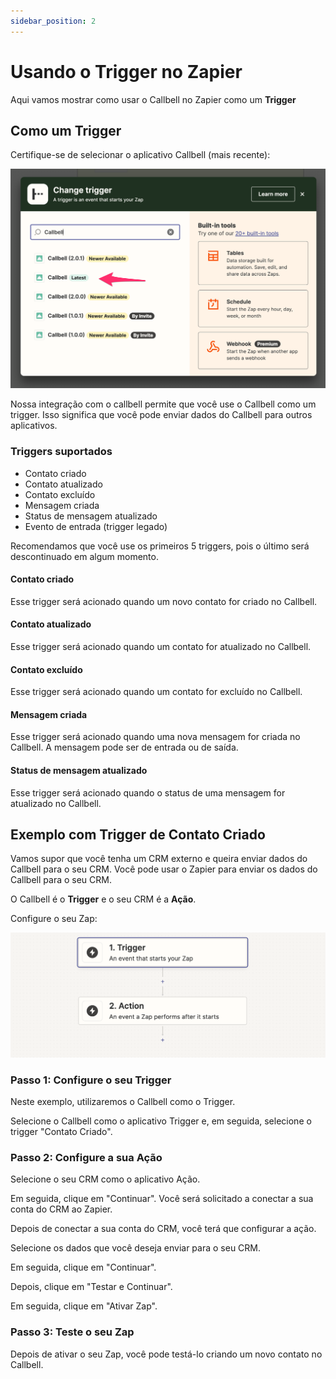 ```yaml
---
sidebar_position: 2
---
```


# Usando o Trigger no Zapier

Aqui vamos mostrar como usar o Callbell no Zapier como um **Trigger**

## Como um Trigger

Certifique-se de selecionar o aplicativo Callbell (mais recente):

![Integração do Callbell](../assets/select-trigger.png)

Nossa integração com o callbell permite que você use o Callbell como um trigger. Isso significa que você pode enviar dados do Callbell para outros aplicativos.

### Triggers suportados

- Contato criado
- Contato atualizado
- Contato excluído
- Mensagem criada
- Status de mensagem atualizado
- Evento de entrada (trigger legado)

Recomendamos que você use os primeiros 5 triggers, pois o último será descontinuado em algum momento.

#### Contato criado

Esse trigger será acionado quando um novo contato for criado no Callbell.

#### Contato atualizado

Esse trigger será acionado quando um contato for atualizado no Callbell.

#### Contato excluído

Esse trigger será acionado quando um contato for excluído no Callbell.

#### Mensagem criada

Esse trigger será acionado quando uma nova mensagem for criada no Callbell. A mensagem pode ser de entrada ou de saída.

#### Status de mensagem atualizado

Esse trigger será acionado quando o status de uma mensagem for atualizado no Callbell.

## Exemplo com Trigger de Contato Criado

Vamos supor que você tenha um CRM externo e queira enviar dados do Callbell para o seu CRM. Você pode usar o Zapier para enviar os dados do Callbell para o seu CRM.

O Callbell é o **Trigger** e o seu CRM é a **Ação**.

Configure o seu Zap:

![Trigger e Ação do Zapier](../assets/trigger+action.png)

### Passo 1: Configure o seu Trigger

Neste exemplo, utilizaremos o Callbell como o Trigger.

Selecione o Callbell como o aplicativo Trigger e, em seguida, selecione o trigger "Contato Criado".

### Passo 2: Configure a sua Ação

Selecione o seu CRM como o aplicativo Ação.

Em seguida, clique em "Continuar". Você será solicitado a conectar a sua conta do CRM ao Zapier.

Depois de conectar a sua conta do CRM, você terá que configurar a ação.

Selecione os dados que você deseja enviar para o seu CRM.

Em seguida, clique em "Continuar".

Depois, clique em "Testar e Continuar".

Em seguida, clique em "Ativar Zap".

### Passo 3: Teste o seu Zap

Depois de ativar o seu Zap, você pode testá-lo criando um novo contato no Callbell.